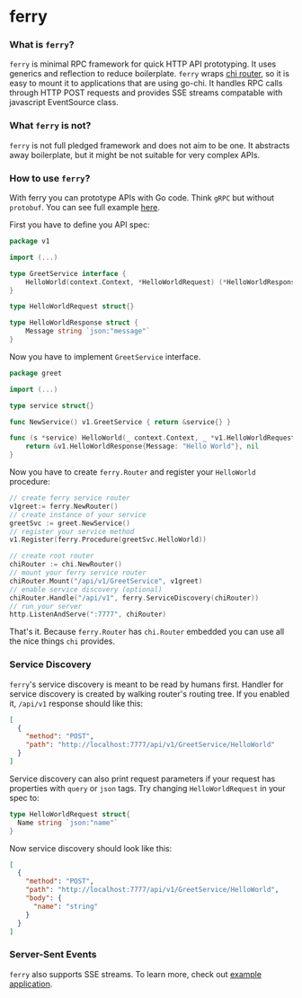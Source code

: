 # ferry

### What is `ferry`?
`ferry` is minimal RPC framework for quick HTTP API prototyping. It uses generics and reflection to reduce boilerplate.
`ferry` wraps [chi router](https://github.com/go-chi/chi), so it is easy to mount it to applications that are using go-chi.
It handles RPC calls through HTTP POST requests and provides SSE streams compatable with javascript EventSource class.

### What `ferry` is not?
`ferry` is not full pledged framework and does not aim to be one. It abstracts away boilerplate, but it might be not suitable for very complex APIs.

### How to use `ferry`?
With ferry you can prototype APIs with Go code. Think `gRPC` but without `protobuf`. You can see full example [here](https://github.com/damejeras/ferry/tree/main/_example).

First you have to define you API spec:

```go
package v1

import (...)

type GreetService interface {
	HelloWorld(context.Context, *HelloWorldRequest) (*HelloWorldResponse, error)
}

type HelloWorldRequest struct{}

type HelloWorldResponse struct {
	Message string `json:"message"`
}
```
Now you have to implement `GreetService` interface.
```go
package greet

import (...)

type service struct{}

func NewService() v1.GreetService { return &service{} }

func (s *service) HelloWorld(_ context.Context, _ *v1.HelloWorldRequest) (*v1.HelloWorldResponse, error) {
	return &v1.HelloWorldResponse{Message: "Hello World"}, nil
}
```
Now you have to create `ferry.Router` and register your `HelloWorld` procedure:
```go
// create ferry service router
v1greet:= ferry.NewRouter()
// create instance of your service
greetSvc := greet.NewService()
// register your service method
v1.Register(ferry.Procedure(greetSvc.HelloWorld))

// create root router
chiRouter := chi.NewRouter()
// mount your ferry service router
chiRouter.Mount("/api/v1/GreetService", v1greet)
// enable service discovery (optional)
chiRouter.Handle("/api/v1", ferry.ServiceDiscovery(chiRouter))
// run your server
http.ListenAndServe(":7777", chiRouter)
```

That's it. Because `ferry.Router` has `chi.Router` embedded you can use all the nice things `chi` provides.

### Service Discovery

`ferry`'s service discovery is meant to be read by humans first. Handler for service discovery is created by walking
router's routing tree. If you enabled it, `/api/v1` response should like this:
```json
[
  {
    "method": "POST",
    "path": "http://localhost:7777/api/v1/GreetService/HelloWorld"
  }
]
```

Service discovery can also print request parameters if your request has properties with `query` or `json` tags.
Try changing `HelloWorldRequest` in your spec to:
```go
type HelloWorldRequest struct{
  Name string `json:"name"`
}
```
Now service discovery should look like this:
```json
[
  {
    "method": "POST",
    "path": "http://localhost:7777/api/v1/GreetService/HelloWorld",
    "body": {
      "name": "string"
    }
  }
]
```

### Server-Sent Events

`ferry` also supports SSE streams. To learn more, check out [example application](https://github.com/damejeras/ferry/tree/main/_example).